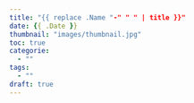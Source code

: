 ```yaml
---
title: "{{ replace .Name "-" " " | title }}"
date: {{ .Date }}
thumbnail: "images/thumbnail.jpg"
toc: true
categorie:
  - ""
tags:
  - ""
draft: true
---
```


